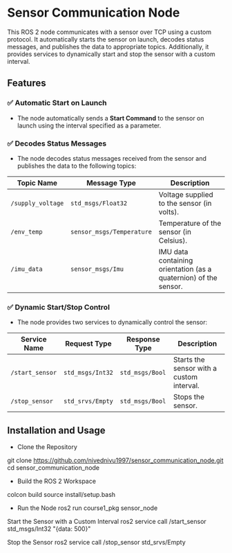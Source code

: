 # Sensor Communication Node

This ROS 2 node communicates with a sensor over TCP using a custom protocol. It automatically starts the sensor on launch, decodes status messages, and publishes the data to appropriate topics. Additionally, it provides services to dynamically start and stop the sensor with a custom interval.

## Features

### ✅ Automatic Start on Launch
- The node automatically sends a **Start Command** to the sensor on launch using the interval specified as a parameter.

### ✅ Decodes Status Messages
- The node decodes status messages received from the sensor and publishes the data to the following topics:

| Topic Name       | Message Type     | Description |
|-----------------|-----------------|-------------|
| `/supply_voltage` | `std_msgs/Float32` | Voltage supplied to the sensor (in volts). |
| `/env_temp`      | `sensor_msgs/Temperature` | Temperature of the sensor (in Celsius). |
| `/imu_data`      | `sensor_msgs/Imu` | IMU data containing orientation (as a quaternion) of the sensor. |

### ✅ Dynamic Start/Stop Control
- The node provides two services to dynamically control the sensor:

| Service Name       | Request Type      | Response Type     | Description |
|-------------------|------------------|------------------|-------------|
| `/start_sensor`  | `std_msgs/Int32`  | `std_msgs/Bool`  | Starts the sensor with a custom interval. |
| `/stop_sensor`   | `std_srvs/Empty`  | `std_msgs/Bool`  | Stops the sensor. |


## Installation and Usage

- Clone the Repository

git clone https://github.com/nivednivu1997/sensor_communication_node.git
cd sensor_communication_node

- Build the ROS 2 Workspace
  
colcon build
source install/setup.bash

- Run the Node
ros2 run course1_pkg sensor_node

Start the Sensor with a Custom Interval
ros2 service call /start_sensor std_msgs/Int32 "{data: 500}"

Stop the Sensor
ros2 service call /stop_sensor std_srvs/Empty




